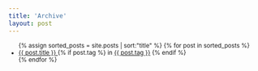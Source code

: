 ```yaml
---
title: 'Archive'
layout: post
---
```


<ul style="font-size:smaller">
    {% assign sorted_posts = site.posts | sort:"title"  %}
    {% for post in sorted_posts %}
      <li class='mt-4'>
        <a class="is-capitalized" href="{{ post.url }}">{{ post.title }} </a> {% if post.tag %} in <a href="/tags#{{post.tag | slugify}}">{{ post.tag }}</a> {% endif %}
      </li>
    {% endfor %}
</ul>

